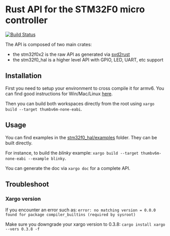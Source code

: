 # Rust API for the STM32F0 micro controller

[![Build Status](https://travis-ci.org/pollen-robotics/stm32f0.svg?branch=master)](https://travis-ci.org/pollen-robotics/stm32f0)

The API is composed of two main crates:

* the stm32f0x2 is the raw API as generated via [svd2rust](https://github.com/japaric/svd2rust)
* the stm32f0_hal is a higher level API with GPIO, LED, UART, etc support

## Installation

First you need to setup your environment to cross compile it for armv6. You can find good instructions for Win/Mac/Linux [here](https://japaric.github.io/discovery/03-setup/README.html).

Then you can build both workspaces directly from the root using ```xargo build --target thumbv6m-none-eabi```.

## Usage

You can find examples in the [stm32f0_hal/examples](./stm32f0_hal/examples) folder. They can be built directly.

For instance, to build the *blinky* example: ```xargo build --target thumbv6m-none-eabi --example blinky```.

You can generate the doc via ```xargo doc``` for a complete API.

## Troubleshoot

### Xargo version

If you encounter an error such as: ```error: no matching version = 0.0.0 found for package compiler_builtins (required by sysroot)```

Make sure you downgrade your xargo version to 0.3.8: ```cargo install xargo --vers 0.3.8 -f```
